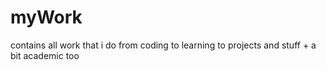 # myWork
contains all work that i do from coding to learning to projects and stuff + a bit academic too
